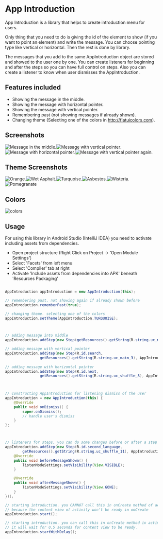 App Introduction
===================

App Introduction is a library that helps to create introduction menu for users. 

Only thing that you need to do is giving the id of the element to show (if you want to point an element) and
write the message. You can choose pointing type like vertical or horizontal. Then the rest is done by library.

The messages that you add to the same AppIntroduction object are stored and showed to the user one by one.
You can create listeners for beginning and after the steps so you can have full control on steps. Also you can
create a listener to know when user dismisses the AppIntroduction.

Features included
-----------------
* Showing the message in the middle.
* Showing the message with horizontal pointer.
* Showing the message with vertical pointer.
* Remembering past (not showing messages if already shown).
* Changing theme (Selecting one of the colors in http://flatuicolors.com).

Screenshots
-----------

![Message in the middle][1].![Message with vertical pointer][2].![Message with horizontal pointer][3].![Message with vertical pointer again.][4]


Theme Screenshots
-----------

![Orange][5].![Wet Asphalt][6].![Turquoise][7].![Asbestos][8].![Wisteria][9].![Pomegranate][10]


Colors
-----------

![colors][11]

 [1]: https://raw.github.com/eluleci/appintroduction/master/screenshots/1.png
 [2]: https://raw.github.com/eluleci/appintroduction/master/screenshots/2.png
 [3]: https://raw.github.com/eluleci/appintroduction/master/screenshots/3.png
 [4]: https://raw.github.com/eluleci/appintroduction/master/screenshots/4.png
 [5]: https://raw.github.com/eluleci/appintroduction/master/screenshots/5.png
 [6]: https://raw.github.com/eluleci/appintroduction/master/screenshots/6.png
 [7]: https://raw.github.com/eluleci/appintroduction/master/screenshots/7.png
 [8]: https://raw.github.com/eluleci/appintroduction/master/screenshots/8.png
 [9]: https://raw.github.com/eluleci/appintroduction/master/screenshots/9.png
 [10]: https://raw.github.com/eluleci/appintroduction/master/screenshots/10.png
 [11]: https://raw.github.com/eluleci/appintroduction/master/screenshots/flatuicolors.png

## Usage

For using this library in Android Studio (IntelliJ IDEA) you need to activate including assets from dependencies.
- Open project structure (Right Click on Project -> 'Open Module Settings')
- Select 'Facets' from left menu
- Select 'Compiler' tab at right
- Activate 'Include assets from dependencies into APK' beneath 'Resources Packaging'

```java

AppIntroduction appIntroduction = new AppIntroduction(this);

// remembering past. not showing again if already shown before
appIntroduction.rememberPast(true);

// changing theme. selecting one of the colors
appIntroduction.setTheme(AppIntroduction.TURQUOISE);



// adding message into middle
appIntroduction.addStep(new Step(getResources().getString(R.string.uc_main_1)));

// adding message with vertical pointer
appIntroduction.addStep(new Step(R.id.search,
                getResources().getString(R.string.uc_main_3), AppIntroduction.SIDE_VERTICAL));
                
// adding message with horizontal pointer
appIntroduction.addStep(new Step(R.id.next,
                getResources().getString(R.string.uc_shuffle_3), AppIntroduction.SIDE_HORIZONTAL));           
                


// constructing AppIntroduction for listening dismiss of the user
appIntroduction = new AppIntroduction(this) {
    @Override
    public void onDismiss() {
        super.onDismiss();
        // handle user's dismiss
    }
};              



// listeners for steps. you can do some changes before or after a step
appIntroduction.addStep(new Step(R.id.second_language,
        getResources().getString(R.string.uc_shuffle_11), AppIntroduction.SIDE_VERTICAL, new StepActionListener() {
    @Override
    public void beforeMessageShown() {
        listenModeSettings.setVisibility(View.VISIBLE);
    }

    @Override
    public void afterMessageShown() {
        listenModeSettings.setVisibility(View.GONE);
    }
}));

// starting introduction. you CANNOT call this in onCreate method of activity.
// because the content view of activity won't be ready in onCreate
appIntroduction.start();

// starting introduction. you can call this in onCreate method in activity.
// it will wait for 0.5 seconds for content view to be ready.
appIntroduction.startWithDelay();

```

